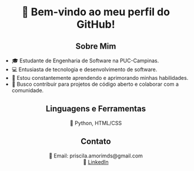 <!-- Título e Bem-vindo -->
<h1 align="center">👋 Bem-vindo ao meu perfil do GitHub!</h1>

<!-- Sobre Mim -->
<h2 align="center">Sobre Mim</h2>

<ul>
  <li>🎓 Estudante de Engenharia de Software na PUC-Campinas.</li>
  <li>💻 Entusiasta de tecnologia e desenvolvimento de software.</li>
  <li>🌱 Estou constantemente aprendendo e aprimorando minhas habilidades.</li>
  <li>🚀 Busco contribuir para projetos de código aberto e colaborar com a comunidade.</li>
</ul>

<!-- Linguagens e Ferramentas -->
<h2 align="center">Linguagens e Ferramentas</h2>

<p align="center">
  🔧 Python, HTML/CSS<br>
</p>


<!-- Contato -->
<h2 align="center">Contato</h2>

<p align="center">
  📧 Email: priscila.amorimds@gmail.com<br>
  🔗 <a href="https://www.linkedin.com/in/priscila-amorim-427b8b2a8/">LinkedIn</a><br>
</p>

